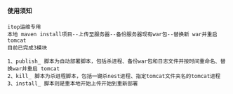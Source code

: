 ####  使用须知

    itop运维专用
    本地 maven install项目--上传至服务器--备份服务器现有war包--替换新 war并重启tomcat
    目前已完成3模块

    1、publish_ 脚本为自动部署脚本，包括杀进程、备份war包和日志文件并按时间重命名、替换war并重启 tomcat
    2、kill_ 脚本为杀进程脚本，包括一键杀nest进程、指定tomcat文件夹名的tomcat进程
    3、install_ 脚本则是重本地开始上传开始到重新部署
